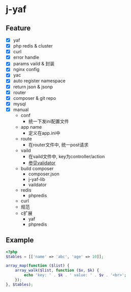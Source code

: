 # j-yaf

## Feature

-   [x] yaf
-   [x] php redis & cluster
-   [x] curl
-   [x] error handle
-   [x] params vaild & 封装
-   [x] nginx config
-   [x] yac
-   [x] auto register namespace
-   [x] return json & jsonp
-   [x] router
-   [x] composer & git repo
-   [x] mysql
-   [x] manual
    -   conf
        -   统一下发ini配置文件
    -   app name
        -   定义在app.ini中
    -   route
        -   在router文件中, 统一post请求
    -   vaild
        -   在vaild文件中, key为controller/action
        -   [参见validator](https://github.com/yunhack/php-validator)
    -   build composer
        -   composer.json
        -   j-yaf-lib
        -   vaildator
    -   redis
        -   phpredis
    -   curl
    -   规范
    -   c扩展
        -   yaf
        -   phpredis

## Example

```php
<?php
$tables = [['name' => 'abc', 'age' => 10]];

array_map(function ($list) {
    array_walk($list, function ($v, $k) {
        echo 'key: ' . $k . ' value: ' . $v . '<br>';
    });
}, $tables);

```
